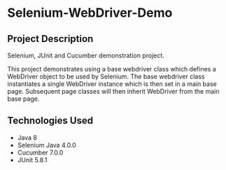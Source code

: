 # Selenium-WebDriver-Demo

## Project Description
Selenium, JUnit and Cucumber demonstration project.

This project demonstrates using a base webdriver class which defines a WebDriver object to be used by Selenium. The base webdriver class instantiates a single WebDriver instance which is then set in a main base page. Subsequent page classes will then inherit WebDriver from the main base page.

## Technologies Used

* Java 8
* Selenium Java 4.0.0
* Cucumber 7.0.0
* JUnit 5.8.1
